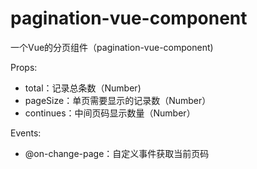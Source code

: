 # pagination-vue-component

一个Vue的分页组件（pagination-vue-component)

Props:
- total：记录总条数（Number)
- pageSize：单页需要显示的记录数（Number）
- continues：中间页码显示数量（Number）

Events:
- @on-change-page：自定义事件获取当前页码